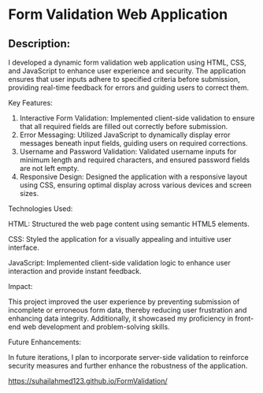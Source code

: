 # Form Validation Web Application

## Description:

I developed a dynamic form validation web application using HTML, CSS, and JavaScript to enhance user experience and security. The application ensures that user inputs adhere to specified criteria before submission, providing real-time feedback for errors and guiding users to correct them.

Key Features:
1. Interactive Form Validation: Implemented client-side validation to ensure that all required fields are filled out correctly before submission.
2. Error Messaging: Utilized JavaScript to dynamically display error messages beneath input fields, guiding users on required corrections.
3. Username and Password Validation: Validated username inputs for minimum length and required characters, and ensured password fields are not left empty.
4. Responsive Design: Designed the application with a responsive layout using CSS, ensuring optimal display across various devices and screen sizes.

Technologies Used:

HTML: Structured the web page content using semantic HTML5 elements.

CSS: Styled the application for a visually appealing and intuitive user interface.

JavaScript: Implemented client-side validation logic to enhance user interaction and provide instant feedback.

Impact:

This project improved the user experience by preventing submission of incomplete or erroneous form data, thereby reducing user frustration and enhancing data integrity. Additionally, it showcased my proficiency in front-end web development and problem-solving skills.

Future Enhancements:

In future iterations, I plan to incorporate server-side validation to reinforce security measures and further enhance the robustness of the application.


https://suhailahmed123.github.io/FormValidation/
